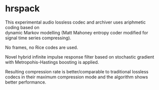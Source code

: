 # hrspack
This experimental audio lossless codec and archiver uses ariphmetic coding based on  
dynamic Markov modelling (Matt Mahoney entropy coder modified for signal time series compressing).

No frames, no Rice codes are used.

Novel hybrid infinite impulse response filter based on stochastic gradient with 
Metropohis-Hastings boosting is applied. 

Resulting compression rate is better/comparable to traditional lossless codecs in their maximum compression mode 
and the algorithm shows better performance.
